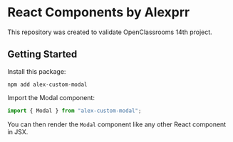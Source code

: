 # React Components by Alexprr

This repository was created to validate OpenClassrooms 14th project.

## Getting Started

Install this package:

```shell
npm add alex-custom-modal
```

Import the Modal component:

```js
import { Modal } from "alex-custom-modal";
```

You can then render the `Modal` component like any other React component in JSX.
